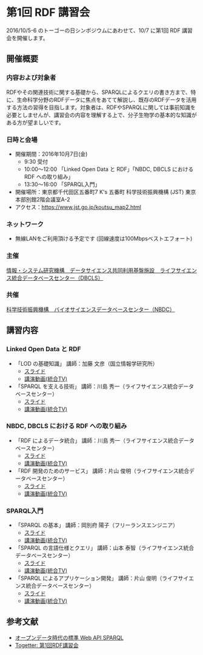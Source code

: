 # 第1回 RDF 講習会 

2016/10/5-6 のトーゴーの日シンポジウムにあわせて、10/7 に第1回 RDF 講習会を開催します。

## 開催概要 

### 内容および対象者

RDFやその関連技術に関する基礎から、SPARQLによるクエリの書き方まで、特に、生命科学分野のRDFデータに焦点をあてて解説し、既存のRDFデータを活用する方法の習得を目指します。対象者は、RDFやSPARQLに関しては事前知識を必要としませんが、講習会の内容を理解する上で、分子生物学の基本的な知識がある方が望ましいです。

### 日時と会場

* 開催期間：2016年10月7日(金)
    - 9:30 受付
    - 10:00〜12:00 「Linked Open Data と RDF」「NBDC, DBCLS における RDF への取り組み」
    - 13:30〜16:00 「SPARQL入門」
* 開催場所：東京都千代田区五番町7 K's 五番町 科学技術振興機構 (JST) 東京本部別館2階会議室A-2
* アクセス：https://www.jst.go.jp/koutsu_map2.html

### ネットワーク

* 無線LANをご利用頂ける予定です (回線速度は100Mbpsベストエフォート)

### 主催
[情報・システム研究機構　データサイエンス共同利用基盤施設　ライフサイエンス統合データベースセンター（DBCLS）](https://dbcls.jp/)
### 共催
[科学技術振興機構　バイオサイエンスデータベースセンター（NBDC）](https://biosciencedbc.jp)

## 講習内容

### Linked Open Data と RDF

* 「LOD の基礎知識」 講師：加藤 文彦（国立情報学研究所） 
    - [スライド](https://speakerdeck.com/fumi/introduction-to-lod)
    - [講演動画(統合TV)](https://togotv.dbcls.jp/20161008.html)
* 「SPARQL を支える技術」 講師：川島 秀一（ライフサイエンス統合データベースセンター）
    - [スライド](http://wiki.lifesciencedb.jp/mw/images/1/1a/RDF-lecture-01_20161007.pdf)
    - [講演動画(統合TV)](https://togotv.dbcls.jp/20161009.html)

### NBDC, DBCLS における RDF への取り組み

* 「RDF によるデータ統合」 講師：川島 秀一（ライフサイエンス統合データベースセンター）
    - [スライド](http://wiki.lifesciencedb.jp/mw/images/e/eb/RDF-lecture-01-skwsm2_20161007.pdf)
    - [講演動画(統合TV)](https://togotv.dbcls.jp/20161010.html)
* 「RDF 開発のためのサービス」 講師：片山 俊明（ライフサイエンス統合データベースセンター）
    - [スライド](http://tinyurl.com/20161007-rdf-serv)
    - [講演動画(統合TV)](https://togotv.dbcls.jp/20161011.html)


### SPARQL入門

* 「SPARQL の基本」 講師：岡別府 陽子（フリーランスエンジニア）
    - [スライド](https://dx.doi.org/10.6084/m9.figshare.4003299.v1)
    - [講演動画(統合TV)](https://togotv.dbcls.jp/20161012.html)
* 「SPARQL の言語仕様とクエリ」 講師：山本 泰智（ライフサイエンス統合データベースセンター）
    - [スライド](https://dx.doi.org/10.6084/m9.figshare.3993804)
    - [講演動画(統合TV)](https://togotv.dbcls.jp/20161013.html)
* 「SPARQL によるアプリケーション開発」 講師：片山 俊明（ライフサイエンス統合データベースセンター）
    - [スライド](http://tinyurl.com/20161007-rdf-app)
    - [講演動画(統合TV)](https://togotv.dbcls.jp/20161014.html)

## 参考文献

* [オープンデータ時代の標準 Web API SPARQL](http://sparqlbook.jp/)
* [Togetter: 第1回RDF講習会](http://togetter.com/li/1034066 )
